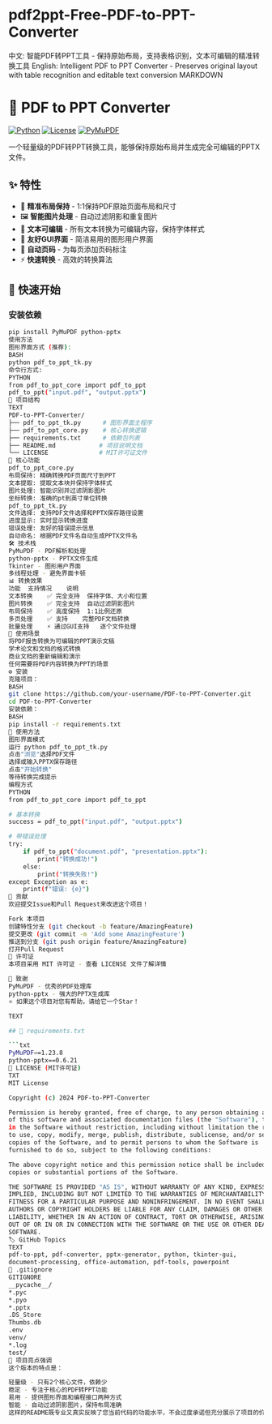 # pdf2ppt-Free-PDF-to-PPT-Converter
中文: 智能PDF转PPT工具 - 保持原始布局，支持表格识别，文本可编辑的精准转换工具  English: Intelligent PDF to PPT Converter - Preserves original layout with table recognition and editable text conversion
MARKDOWN
# 📄 PDF to PPT Converter

[![Python](https://img.shields.io/badge/Python-3.7%2B-blue)](https://www.python.org/)
[![License](https://img.shields.io/badge/License-MIT-green)](LICENSE)
[![PyMuPDF](https://img.shields.io/badge/PyMuPDF-1.23%2B-orange)](https://github.com/pymupdf/PyMuPDF)

一个轻量级的PDF转PPT转换工具，能够保持原始布局并生成完全可编辑的PPTX文件。

## ✨ 特性

- 🎯 **精准布局保持** - 1:1保持PDF原始页面布局和尺寸
- 🖼️ **智能图片处理** - 自动过滤阴影和重复图片
- 📝 **文本可编辑** - 所有文本转换为可编辑内容，保持字体样式
- 🎨 **友好GUI界面** - 简洁易用的图形用户界面
- 🔢 **自动页码** - 为每页添加页码标注
- ⚡ **快速转换** - 高效的转换算法

## 🚀 快速开始

### 安装依赖

```bash
pip install PyMuPDF python-pptx
使用方法
图形界面方式 (推荐):
BASH
python pdf_to_ppt_tk.py
命令行方式:
PYTHON
from pdf_to_ppt_core import pdf_to_ppt
pdf_to_ppt("input.pdf", "output.pptx")
📁 项目结构
TEXT
PDF-to-PPT-Converter/
├── pdf_to_ppt_tk.py      # 图形界面主程序
├── pdf_to_ppt_core.py    # 核心转换逻辑
├── requirements.txt      # 依赖包列表
├── README.md            # 项目说明文档
└── LICENSE              # MIT许可证文件
🔧 核心功能
pdf_to_ppt_core.py
布局保持: 精确转换PDF页面尺寸到PPT
文本提取: 提取文本块并保持字体样式
图片处理: 智能识别并过滤阴影图片
坐标转换: 准确的pt到英寸单位转换
pdf_to_ppt_tk.py
文件选择: 支持PDF文件选择和PPTX保存路径设置
进度显示: 实时显示转换进度
错误处理: 友好的错误提示信息
自动命名: 根据PDF文件名自动生成PPTX文件名
🛠️ 技术栈
PyMuPDF - PDF解析和处理
python-pptx - PPTX文件生成
Tkinter - 图形用户界面
多线程处理 - 避免界面卡顿
📊 转换效果
功能	支持情况	说明
文本转换	✅ 完全支持	保持字体、大小和位置
图片转换	✅ 完全支持	自动过滤阴影图片
布局保持	✅ 高度保持	1:1比例还原
多页处理	✅ 支持	完整PDF文档转换
批量处理	⚡ 通过GUI支持	逐个文件处理
🎯 使用场景
将PDF报告转换为可编辑的PPT演示文稿
学术论文和文档的格式转换
商业文档的重新编辑和演示
任何需要将PDF内容转换为PPT的场景
⚙️ 安装
克隆项目：
BASH
git clone https://github.com/your-username/PDF-to-PPT-Converter.git
cd PDF-to-PPT-Converter
安装依赖：
BASH
pip install -r requirements.txt
🚀 使用方法
图形界面模式
运行 python pdf_to_ppt_tk.py
点击"浏览"选择PDF文件
选择或输入PPTX保存路径
点击"开始转换"
等待转换完成提示
编程方式
PYTHON
from pdf_to_ppt_core import pdf_to_ppt

# 基本转换
success = pdf_to_ppt("input.pdf", "output.pptx")

# 带错误处理
try:
    if pdf_to_ppt("document.pdf", "presentation.pptx"):
        print("转换成功!")
    else:
        print("转换失败!")
except Exception as e:
    print(f"错误: {e}")
🤝 贡献
欢迎提交Issue和Pull Request来改进这个项目！

Fork 本项目
创建特性分支 (git checkout -b feature/AmazingFeature)
提交更改 (git commit -m 'Add some AmazingFeature')
推送到分支 (git push origin feature/AmazingFeature)
打开Pull Request
📄 许可证
本项目采用 MIT 许可证 - 查看 LICENSE 文件了解详情

🙏 致谢
PyMuPDF - 优秀的PDF处理库
python-pptx - 强大的PPTX生成库
⭐ 如果这个项目对您有帮助，请给它一个Star！

TEXT

## 📄 requirements.txt

```txt
PyMuPDF==1.23.8
python-pptx==0.6.21
📄 LICENSE (MIT许可证)
TXT
MIT License

Copyright (c) 2024 PDF-to-PPT-Converter

Permission is hereby granted, free of charge, to any person obtaining a copy
of this software and associated documentation files (the "Software"), to deal
in the Software without restriction, including without limitation the rights
to use, copy, modify, merge, publish, distribute, sublicense, and/or sell
copies of the Software, and to permit persons to whom the Software is
furnished to do so, subject to the following conditions:

The above copyright notice and this permission notice shall be included in all
copies or substantial portions of the Software.

THE SOFTWARE IS PROVIDED "AS IS", WITHOUT WARRANTY OF ANY KIND, EXPRESS OR
IMPLIED, INCLUDING BUT NOT LIMITED TO THE WARRANTIES OF MERCHANTABILITY,
FITNESS FOR A PARTICULAR PURPOSE AND NONINFRINGEMENT. IN NO EVENT SHALL THE
AUTHORS OR COPYRIGHT HOLDERS BE LIABLE FOR ANY CLAIM, DAMAGES OR OTHER
LIABILITY, WHETHER IN AN ACTION OF CONTRACT, TORT OR OTHERWISE, ARISING FROM,
OUT OF OR IN OR IN CONNECTION WITH THE SOFTWARE OR THE USE OR OTHER DEALINGS IN THE
SOFTWARE.
🏷️ GitHub Topics
TEXT
pdf-to-ppt, pdf-converter, pptx-generator, python, tkinter-gui, 
document-processing, office-automation, pdf-tools, powerpoint
📌 .gitignore
GITIGNORE
__pycache__/
*.pyc
*.pyo
*.pptx
.DS_Store
Thumbs.db
.env
venv/
*.log
test/
🎯 项目亮点强调
这个版本的特点是：

轻量级 - 只有2个核心文件，依赖少
稳定 - 专注于核心的PDF转PPT功能
易用 - 提供图形界面和编程接口两种方式
智能 - 自动过滤阴影图片，保持布局准确
这样的README既专业又真实反映了您当前代码的功能水平，不会过度承诺但充分展示了项目的价值。
